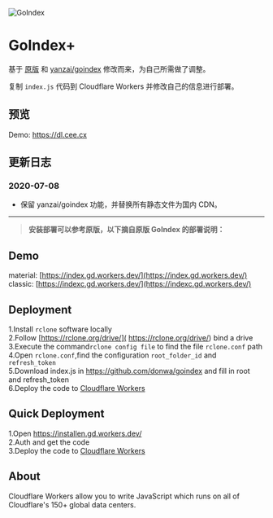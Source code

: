 ![GoIndex](https://raw.githubusercontent.com/ceecx/goindex-plus/master/themes/logo.png)  

GoIndex+
====  

基于 [原版](https://github.com/donwa/goindex) 和 [yanzai/goindex](https://github.com/yanzai/goindex) 修改而来，为自己所需做了调整。

复制 `index.js` 代码到 Cloudflare Workers 并修改自己的信息进行部署。

## 预览

Demo: https://dl.cee.cx


## 更新日志

### 2020-07-08

- 保留 yanzai/goindex 功能，并替换所有静态文件为国内 CDN。
  

---



> **安装部署可以参考原版，以下摘自原版 GoIndex 的部署说明：**



## Demo  
material: [https://index.gd.workers.dev/](https://index.gd.workers.dev/)  
classic: [https://indexc.gd.workers.dev/](https://indexc.gd.workers.dev/)  

## Deployment  
1.Install `rclone` software locally  
2.Follow [https://rclone.org/drive/]( https://rclone.org/drive/) bind a drive  
3.Execute the command`rclone config file` to find the file `rclone.conf` path  
4.Open `rclone.conf`,find the configuration `root_folder_id` and `refresh_token`  
5.Download index.js in https://github.com/donwa/goindex and fill in root and refresh_token  
6.Deploy the code to [Cloudflare Workers](https://www.cloudflare.com/)

## Quick Deployment  
1.Open https://installen.gd.workers.dev/  
2.Auth and get the code  
3.Deploy the code to [Cloudflare Workers](https://www.cloudflare.com/)  



## About  
Cloudflare Workers allow you to write JavaScript which runs on all of Cloudflare's 150+ global data centers.  
